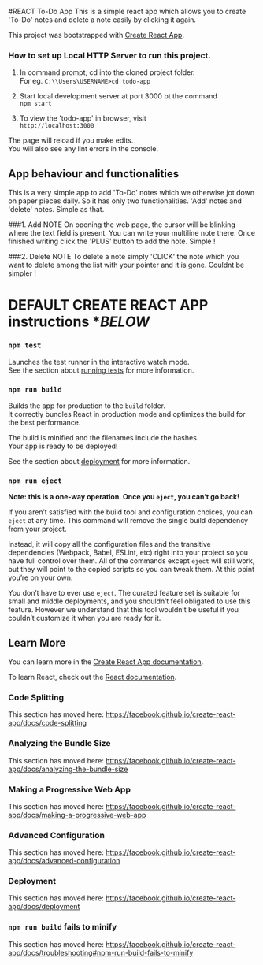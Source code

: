 #REACT To-Do App
This is a simple react app which allows you to create 'To-Do' notes and delete a note easily by clicking it again. 

This project was bootstrapped with [Create React App](https://github.com/facebook/create-react-app).

### How to set up Local HTTP Server to run this project.

1. In command prompt, cd into the cloned project folder.<br>
For eg. `C:\\Users\USERNAME>cd todo-app`

2. Start local development server at port 3000 bt the command<br>
`npm start`

3. To view the 'todo-app' in browser, visit<br>
`http://localhost:3000`

The page will reload if you make edits.<br>
You will also see any lint errors in the console.

## App behaviour and functionalities

This is a very simple app to add 'To-Do' notes which we otherwise jot down on paper pieces daily. So it has only two functionalities. 'Add' notes and 'delete' notes. Simple as that. 

###1. Add NOTE
On opening the web page, the cursor will be blinking where the text field is present. You can write your multiline note there. Once finished writing click the 'PLUS' button to add the note. Simple !


###2. Delete NOTE
To delete a note simply 'CLICK' the note which you want to delete among the list with your pointer and it is gone. Couldnt be simpler !


# DEFAULT CREATE REACT APP instructions ****BELOW***


### `npm test`

Launches the test runner in the interactive watch mode.<br>
See the section about [running tests](https://facebook.github.io/create-react-app/docs/running-tests) for more information.

### `npm run build`

Builds the app for production to the `build` folder.<br>
It correctly bundles React in production mode and optimizes the build for the best performance.

The build is minified and the filenames include the hashes.<br>
Your app is ready to be deployed!

See the section about [deployment](https://facebook.github.io/create-react-app/docs/deployment) for more information.

### `npm run eject`

**Note: this is a one-way operation. Once you `eject`, you can’t go back!**

If you aren’t satisfied with the build tool and configuration choices, you can `eject` at any time. This command will remove the single build dependency from your project.

Instead, it will copy all the configuration files and the transitive dependencies (Webpack, Babel, ESLint, etc) right into your project so you have full control over them. All of the commands except `eject` will still work, but they will point to the copied scripts so you can tweak them. At this point you’re on your own.

You don’t have to ever use `eject`. The curated feature set is suitable for small and middle deployments, and you shouldn’t feel obligated to use this feature. However we understand that this tool wouldn’t be useful if you couldn’t customize it when you are ready for it.

## Learn More

You can learn more in the [Create React App documentation](https://facebook.github.io/create-react-app/docs/getting-started).

To learn React, check out the [React documentation](https://reactjs.org/).

### Code Splitting

This section has moved here: https://facebook.github.io/create-react-app/docs/code-splitting

### Analyzing the Bundle Size

This section has moved here: https://facebook.github.io/create-react-app/docs/analyzing-the-bundle-size

### Making a Progressive Web App

This section has moved here: https://facebook.github.io/create-react-app/docs/making-a-progressive-web-app

### Advanced Configuration

This section has moved here: https://facebook.github.io/create-react-app/docs/advanced-configuration

### Deployment

This section has moved here: https://facebook.github.io/create-react-app/docs/deployment

### `npm run build` fails to minify

This section has moved here: https://facebook.github.io/create-react-app/docs/troubleshooting#npm-run-build-fails-to-minify
